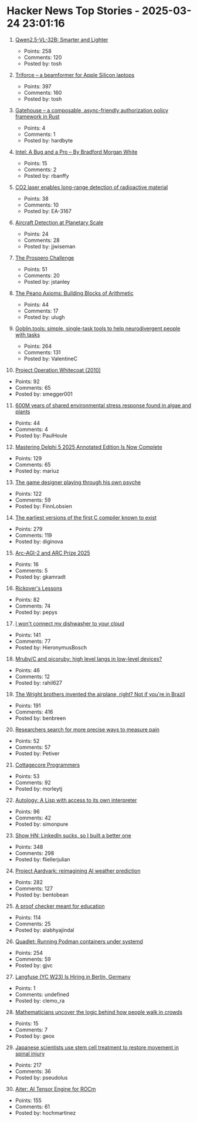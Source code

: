 # Hacker News Top Stories - 2025-03-24 23:01:16

1. [Qwen2.5-VL-32B: Smarter and Lighter](https://qwenlm.github.io/blog/qwen2.5-vl-32b/)
   - Points: 258
   - Comments: 120
   - Posted by: tosh

2. [Triforce – a beamformer for Apple Silicon laptops](https://crates.io/crates/triforce-lv2)
   - Points: 397
   - Comments: 160
   - Posted by: tosh

3. [Gatehouse – a composable, async-friendly authorization policy framework in Rust](https://github.com/thepartly/gatehouse)
   - Points: 4
   - Comments: 1
   - Posted by: hardbyte

4. [Intel: A Bug and a Pro – By Bradford Morgan White](https://www.abortretry.fail/p/intel-a-bug-and-a-pro)
   - Points: 15
   - Comments: 2
   - Posted by: rbanffy

5. [CO2 laser enables long-range detection of radioactive material](https://physicsworld.com/a/co2-laser-enables-long-range-detection-of-radioactive-material/)
   - Points: 38
   - Comments: 10
   - Posted by: EA-3167

6. [Aircraft Detection at Planetary Scale](https://www.planet.com/pulse/aircraft-detection-at-planetary-scale/)
   - Points: 24
   - Comments: 28
   - Posted by: jjwiseman

7. [The Prospero Challenge](https://www.mattkeeter.com/projects/prospero/)
   - Points: 51
   - Comments: 20
   - Posted by: jstanley

8. [The Peano Axioms: Building Blocks of Arithmetic](https://principlesofcryptography.com/number-theory-primer-an-axiomatic-study-of-natural-numbers-peano-axioms/)
   - Points: 44
   - Comments: 17
   - Posted by: ulugh

9. [Goblin.tools: simple, single-task tools to help neurodivergent people with tasks](https://goblin.tools/)
   - Points: 264
   - Comments: 131
   - Posted by: ValentineC

10. [Project Operation Whitecoat (2010)](https://scholarworks.lib.csusb.edu/cgi/viewcontent.cgi?article=1201&context=history-in-the-making)
   - Points: 92
   - Comments: 65
   - Posted by: smegger001

11. [600M years of shared environmental stress response found in algae and plants](https://phys.org/news/2025-03-million-years-environmental-stress-response.html)
   - Points: 44
   - Comments: 4
   - Posted by: PaulHoule

12. [Mastering Delphi 5 2025 Annotated Edition Is Now Complete](https://blog.marcocantu.com/blog/2025-march-mastering-delphi5-annotated-complete.html)
   - Points: 129
   - Comments: 65
   - Posted by: mariuz

13. [The game designer playing through his own psyche](https://www.newyorker.com/culture/persons-of-interest/the-game-designer-playing-through-his-own-psyche)
   - Points: 122
   - Comments: 59
   - Posted by: FinnLobsien

14. [The earliest versions of the first C compiler known to exist](https://github.com/mortdeus/legacy-cc)
   - Points: 279
   - Comments: 119
   - Posted by: diginova

15. [Arc-AGI-2 and ARC Prize 2025](https://arcprize.org/blog/announcing-arc-agi-2-and-arc-prize-2025)
   - Points: 16
   - Comments: 5
   - Posted by: gkamradt

16. [Rickover's Lessons](https://www.chinatalk.media/p/rickovers-lessons-how-to-build-a)
   - Points: 82
   - Comments: 74
   - Posted by: pepys

17. [I won't connect my dishwasher to your cloud](https://www.jeffgeerling.com/blog/2025/i-wont-connect-my-dishwasher-your-stupid-cloud)
   - Points: 141
   - Comments: 77
   - Posted by: HieronymusBosch

18. [Mruby/C and picoruby: high level langs in low-level devices?](https://github.com/picoruby/picoruby)
   - Points: 46
   - Comments: 12
   - Posted by: rahil627

19. [The Wright brothers invented the airplane, right? Not if you're in Brazil](https://www.washingtonpost.com/world/2025/03/21/brazil-airplane-wright-brothers-santos-dumont/)
   - Points: 191
   - Comments: 416
   - Posted by: benbreen

20. [Researchers search for more precise ways to measure pain](https://www.washingtonpost.com/science/2025/03/23/pain-measure-precision-research/)
   - Points: 52
   - Comments: 57
   - Posted by: Petiver

21. [Cottagecore Programmers](https://tjmorley.com/blogposts/cottagecoreprogrammers.html)
   - Points: 53
   - Comments: 92
   - Posted by: morleytj

22. [Autology: A Lisp with access to its own interpreter](https://github.com/Kimbsy/autology)
   - Points: 96
   - Comments: 42
   - Posted by: simonpure

23. [Show HN: LinkedIn sucks, so I built a better one](https://heyopenspot.com/)
   - Points: 348
   - Comments: 298
   - Posted by: fliellerjulian

24. [Project Aardvark: reimagining AI weather prediction](https://www.turing.ac.uk/blog/project-aardvark-reimagining-ai-weather-prediction)
   - Points: 282
   - Comments: 127
   - Posted by: bentobean

25. [A proof checker meant for education](https://jsiek.github.io/deduce/index.html)
   - Points: 114
   - Comments: 25
   - Posted by: alabhyajindal

26. [Quadlet: Running Podman containers under systemd](https://mo8it.com/blog/quadlet/)
   - Points: 254
   - Comments: 59
   - Posted by: gjvc

27. [Langfuse (YC W23) Is Hiring in Berlin, Germany](https://langfuse.com/careers)
   - Points: 1
   - Comments: undefined
   - Posted by: clemo_ra

28. [Mathematicians uncover the logic behind how people walk in crowds](https://news.mit.edu/2025/mathematicians-uncover-logic-behind-how-crowds-walk-0324)
   - Points: 15
   - Comments: 7
   - Posted by: geox

29. [Japanese scientists use stem cell treatment to restore movement in spinal injury](https://medicalxpress.com/news/2025-03-japanese-scientists-stem-cell-treatment.html)
   - Points: 217
   - Comments: 36
   - Posted by: pseudolus

30. [Aiter: AI Tensor Engine for ROCm](https://rocm.blogs.amd.com/software-tools-optimization/aiter:-ai-tensor-engine-for-rocm™/README.html)
   - Points: 155
   - Comments: 61
   - Posted by: hochmartinez

